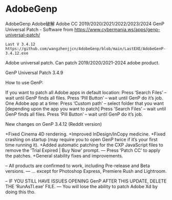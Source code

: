 # AdobeGenp
AdobeGenp Adobe破解 Adobe CC 2019/2020/2021/2022/2023/2024 GenP Universal Patch  - Software  from https://www.cybermania.ws/apps/genp-universal-patch/



    Last V 3.4.12
    https://github.com/wangzhenjjcn/AdobeGenp/blob/main/LastEXE/AdobeGenP-3.4.12.exe



Adobe universal patch. Can patch 2019/2020/2021-2024 adobe product.

GenP Universal Patch 3.4.9

How to use GenP:

If you want to patch all Adobe apps in default location:
Press ‘Search Files’ – wait until GenP finds all files.
Press ‘Pill Button’ – wait until GenP do it’s job.
One Adobe app at a time:
Press ‘Custom path’ – select folder that you want [depending upon the app you want to patch]
Press ‘Search Files’ – wait until GenP finds all files.
Press ‘Pill Button’ – wait until GenP do it’s job.


New changes on GenP 3.4.12 (Reddit version)

+Fixed Cinema 4D rendering.
+Improved InDesign/InCopy medicine.
+Fixed crashing on startup (may require you to open GenP twice if it’s your first time running it).
+Added automatic patching for the CXP JavaScript files to remove the ‘Trial Expired | Buy Now’ prompt.
— Press ‘Patch CC’ to apply the patches.
+General stability fixes and improvements.

– All products are confirmed to work, including Pre-release and Beta versions.
— … except for Photoshop Express, Premiere Rush and Lightroom. 

– IF YOU STILL HAVE ISSUES OPENING GenP AFTER THIS UPDATE, DELETE THE ‘RunAsTI.exe’ FILE.
— You will lose the ability to patch Adobe Xd by doing this tho.

